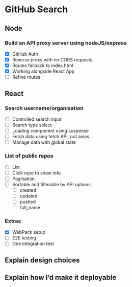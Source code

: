 # GitHub Search

## Node

### Build an API proxy server using nodeJS/express

- [X] GitHub Auth
- [X] Reverse proxy with no CORS requests
- [X] Routes fallback to index.html
- [X] Working alongside React App
- [ ] Refine routes

## React

### Search username/organisation

- [ ] Controlled search input
- [ ] Search type select
- [ ] Loading component using suspense
- [ ] Fetch data using fetch API, not axios
- [ ] Manage data with global state

### List of public repos

- [ ] List
- [ ] Click repo to show info
- [ ] Pagination
- [ ] Sortable and filterable by API options
  - [ ] created
  - [ ] updated
  - [ ] pushed
  - [ ] full_name

### Extras

- [X] WebPack setup
- [ ] E2E testing
- [ ] One integration test

## Explain design choices

## Explain how I’d make it deployable
